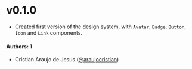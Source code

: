 # v0.1.0

- Created first version of the design system, with `Avatar`, `Badge`, `Button`, `Icon` and `Link` components.

#### Authors: 1

- Cristian Araujo de Jesus ([@araujocristian](https://github.com/araujocristian))
